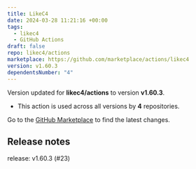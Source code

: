 ```yaml
---
title: LikeC4
date: 2024-03-28 11:21:16 +00:00
tags:
  - likec4
  - GitHub Actions
draft: false
repo: likec4/actions
marketplace: https://github.com/marketplace/actions/likec4
version: v1.60.3
dependentsNumber: "4"
---
```



Version updated for **likec4/actions** to version **v1.60.3**.
- This action is used across all versions by **4** repositories.

Go to the [GitHub Marketplace](https://github.com/marketplace/actions/likec4) to find the latest changes.

## Release notes

release: v1.60.3 (#23)
